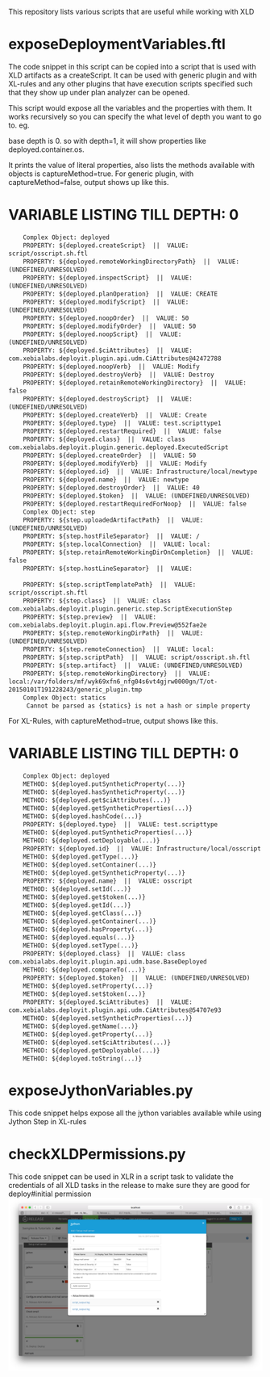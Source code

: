 This repository lists various scripts that are useful while working with XLD

exposeDeploymentVariables.ftl
=============================
The code snippet in this script can be copied into a script that is used with XLD artifacts as a createScript. It can be used with generic plugin and with XL-rules and any other plugins that have execution scripts specified such that they show up under plan analyzer can be opened.

This script would expose all the variables and the properties with them. It works recursively so you can specify the what level of depth you want to go to.
eg.

base depth is 0. so with depth=1, it will show properties like deployed.container.os.

It prints the value of literal properties, also lists the methods available with objects is captureMethod=true. 
For generic plugin, with captureMethod=false, output shows up like this.

VARIABLE LISTING TILL DEPTH: 0
=====================================
		Complex Object: deployed
		PROPERTY: ${deployed.createScript}  ||  VALUE: script/osscript.sh.ftl
		PROPERTY: ${deployed.remoteWorkingDirectoryPath}  ||  VALUE: (UNDEFINED/UNRESOLVED) 
		PROPERTY: ${deployed.inspectScript}  ||  VALUE: (UNDEFINED/UNRESOLVED) 
		PROPERTY: ${deployed.planOperation}  ||  VALUE: CREATE
		PROPERTY: ${deployed.modifyScript}  ||  VALUE: (UNDEFINED/UNRESOLVED) 
		PROPERTY: ${deployed.noopOrder}  ||  VALUE: 50
		PROPERTY: ${deployed.modifyOrder}  ||  VALUE: 50
		PROPERTY: ${deployed.noopScript}  ||  VALUE: (UNDEFINED/UNRESOLVED) 
		PROPERTY: ${deployed.$ciAttributes}  ||  VALUE: com.xebialabs.deployit.plugin.api.udm.CiAttributes@42472788
		PROPERTY: ${deployed.noopVerb}  ||  VALUE: Modify
		PROPERTY: ${deployed.destroyVerb}  ||  VALUE: Destroy
		PROPERTY: ${deployed.retainRemoteWorkingDirectory}  ||  VALUE: false
		PROPERTY: ${deployed.destroyScript}  ||  VALUE: (UNDEFINED/UNRESOLVED) 
		PROPERTY: ${deployed.createVerb}  ||  VALUE: Create
		PROPERTY: ${deployed.type}  ||  VALUE: test.scripttype1
		PROPERTY: ${deployed.restartRequired}  ||  VALUE: false
		PROPERTY: ${deployed.class}  ||  VALUE: class com.xebialabs.deployit.plugin.generic.deployed.ExecutedScript
		PROPERTY: ${deployed.createOrder}  ||  VALUE: 50
		PROPERTY: ${deployed.modifyVerb}  ||  VALUE: Modify
		PROPERTY: ${deployed.id}  ||  VALUE: Infrastructure/local/newtype
		PROPERTY: ${deployed.name}  ||  VALUE: newtype
		PROPERTY: ${deployed.destroyOrder}  ||  VALUE: 40
		PROPERTY: ${deployed.$token}  ||  VALUE: (UNDEFINED/UNRESOLVED) 
		PROPERTY: ${deployed.restartRequiredForNoop}  ||  VALUE: false
		Complex Object: step
		PROPERTY: ${step.uploadedArtifactPath}  ||  VALUE: (UNDEFINED/UNRESOLVED) 
		PROPERTY: ${step.hostFileSeparator}  ||  VALUE: /
		PROPERTY: ${step.localConnection}  ||  VALUE: local:
		PROPERTY: ${step.retainRemoteWorkingDirOnCompletion}  ||  VALUE: false
		PROPERTY: ${step.hostLineSeparator}  ||  VALUE: 

		PROPERTY: ${step.scriptTemplatePath}  ||  VALUE: script/osscript.sh.ftl
		PROPERTY: ${step.class}  ||  VALUE: class com.xebialabs.deployit.plugin.generic.step.ScriptExecutionStep
		PROPERTY: ${step.preview}  ||  VALUE: com.xebialabs.deployit.plugin.api.flow.Preview@552fae2e
		PROPERTY: ${step.remoteWorkingDirPath}  ||  VALUE: (UNDEFINED/UNRESOLVED) 
		PROPERTY: ${step.remoteConnection}  ||  VALUE: local:
		PROPERTY: ${step.scriptPath}  ||  VALUE: script/osscript.sh.ftl
		PROPERTY: ${step.artifact}  ||  VALUE: (UNDEFINED/UNRESOLVED) 
		PROPERTY: ${step.remoteWorkingDirectory}  ||  VALUE: local:/var/folders/mf/wyk69xfn6_nfg04s6vt4gjrw0000gn/T/ot-20150101T191228243/generic_plugin.tmp
		Complex Object: statics
		 Cannot be parsed as {statics} is not a hash or simple property

For XL-Rules, with captureMethod=true, output shows like this.

VARIABLE LISTING TILL DEPTH: 0
=====================================
		Complex Object: deployed
		METHOD: ${deployed.putSyntheticProperty(...)}
		METHOD: ${deployed.hasSyntheticProperty(...)}
		METHOD: ${deployed.get$ciAttributes(...)}
		METHOD: ${deployed.getSyntheticProperties(...)}
		METHOD: ${deployed.hashCode(...)}
		PROPERTY: ${deployed.type}  ||  VALUE: test.scripttype
		METHOD: ${deployed.putSyntheticProperties(...)}
		METHOD: ${deployed.setDeployable(...)}
		PROPERTY: ${deployed.id}  ||  VALUE: Infrastructure/local/osscript
		METHOD: ${deployed.getType(...)}
		METHOD: ${deployed.setContainer(...)}
		METHOD: ${deployed.getSyntheticProperty(...)}
		PROPERTY: ${deployed.name}  ||  VALUE: osscript
		METHOD: ${deployed.setId(...)}
		METHOD: ${deployed.get$token(...)}
		METHOD: ${deployed.getId(...)}
		METHOD: ${deployed.getClass(...)}
		METHOD: ${deployed.getContainer(...)}
		METHOD: ${deployed.hasProperty(...)}
		METHOD: ${deployed.equals(...)}
		METHOD: ${deployed.setType(...)}
		PROPERTY: ${deployed.class}  ||  VALUE: class com.xebialabs.deployit.plugin.api.udm.base.BaseDeployed
		METHOD: ${deployed.compareTo(...)}
		PROPERTY: ${deployed.$token}  ||  VALUE: (UNDEFINED/UNRESOLVED) 
		METHOD: ${deployed.setProperty(...)}
		METHOD: ${deployed.set$token(...)}
		PROPERTY: ${deployed.$ciAttributes}  ||  VALUE: com.xebialabs.deployit.plugin.api.udm.CiAttributes@54707e93
		METHOD: ${deployed.setSyntheticProperties(...)}
		METHOD: ${deployed.getName(...)}
		METHOD: ${deployed.getProperty(...)}
		METHOD: ${deployed.set$ciAttributes(...)}
		METHOD: ${deployed.getDeployable(...)}
		METHOD: ${deployed.toString(...)}


exposeJythonVariables.py
========================
This code snippet helps expose all the jython variables available while using Jython Step in XL-rules

checkXLDPermissions.py
======================
This code snippet can be used in XLR in a script task to validate the credentials of all XLD tasks in the release to make sure they are good for deploy#initial permission
![checkXLDFromXLR.png](checkXLDFromXLR.png)




